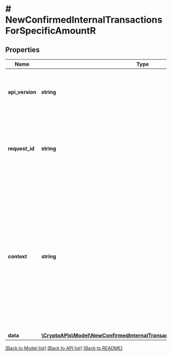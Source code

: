 # # NewConfirmedInternalTransactionsForSpecificAmountR

## Properties

Name | Type | Description | Notes
------------ | ------------- | ------------- | -------------
**api_version** | **string** | Specifies the version of the API that incorporates this endpoint. |
**request_id** | **string** | Defines the ID of the request. The &#x60;requestId&#x60; is generated by Crypto APIs and it&#39;s unique for every request. |
**context** | **string** | In batch situations the user can use the context to correlate responses with requests. This property is present regardless of whether the response was successful or returned as an error. &#x60;context&#x60; is specified by the user. | [optional]
**data** | [**\CryptoAPIs\Model\NewConfirmedInternalTransactionsForSpecificAmountRData**](NewConfirmedInternalTransactionsForSpecificAmountRData.md) |  |

[[Back to Model list]](../../README.md#models) [[Back to API list]](../../README.md#endpoints) [[Back to README]](../../README.md)
